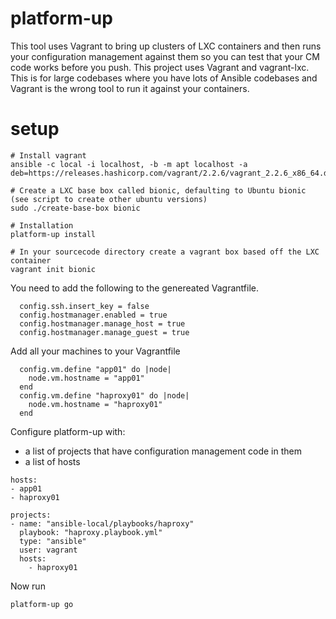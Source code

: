 # platform-up

This tool uses Vagrant to bring up clusters of LXC containers and then runs your configuration management against them so you can test that your CM code works before you push. This project uses Vagrant and vagrant-lxc. This is for large codebases where you have lots of Ansible codebases and Vagrant is the wrong tool to run it against your containers.

# setup

```
# Install vagrant
ansible -c local -i localhost, -b -m apt localhost -a deb=https://releases.hashicorp.com/vagrant/2.2.6/vagrant_2.2.6_x86_64.deb

# Create a LXC base box called bionic, defaulting to Ubuntu bionic (see script to create other ubuntu versions)
sudo ./create-base-box bionic

# Installation
platform-up install

# In your sourcecode directory create a vagrant box based off the LXC container
vagrant init bionic
```

You need to add the following to the genereated Vagrantfile.

```
  config.ssh.insert_key = false
  config.hostmanager.enabled = true
  config.hostmanager.manage_host = true
  config.hostmanager.manage_guest = true
```

Add all your machines to your Vagrantfile

```
  config.vm.define "app01" do |node|
    node.vm.hostname = "app01"
  end
  config.vm.define "haproxy01" do |node|
    node.vm.hostname = "haproxy01"
  end  
```

Configure platform-up with:

 * a list of projects that have configuration management code in them
 * a list of hosts

```
hosts:
- app01
- haproxy01

projects:
- name: "ansible-local/playbooks/haproxy"
  playbook: "haproxy.playbook.yml"
  type: "ansible"
  user: vagrant
  hosts:
    - haproxy01

```

Now run

```
platform-up go
```
